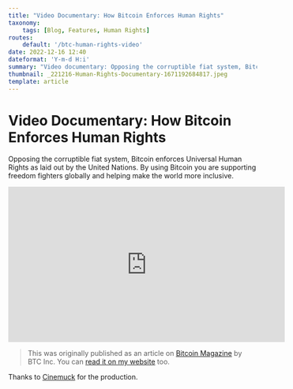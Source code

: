 ```yaml
---
title: "Video Documentary: How Bitcoin Enforces Human Rights"
taxonomy:
    tags: [Blog, Features, Human Rights]
routes:
    default: '/btc-human-rights-video'
date: 2022-12-16 12:40
dateformat: 'Y-m-d H:i'
summary: "Video documentary: Opposing the corruptible fiat system, Bitcoin enforces Universal Human Rights as laid out by the United Nations. By using Bitcoin you’re supporting freedom fighters globally and helping make the world more inclusive."
thumbnail: _221216-Human-Rights-Documentary-1671192684817.jpeg
template: article
---
```



# Video Documentary: How Bitcoin Enforces Human Rights

Opposing the corruptible fiat system, Bitcoin enforces Universal Human Rights as laid out by the United Nations. By using Bitcoin you are supporting freedom fighters globally and helping make the world more inclusive. 

<iframe width="560" height="315" src="https://www.youtube.com/embed/AXLiwrrk3sk" title="YouTube video player" frameborder="0" allow="accelerometer; autoplay; clipboard-write; encrypted-media; gyroscope; picture-in-picture" allowfullscreen></iframe>

> This was originally published as an article on [Bitcoin Magazine](https://bitcoinmagazine.com/culture/bitcoin-enforces-universal-human-rights) by BTC Inc. 
> You can [read it on my website](https://anitaposch.com/bitcoin-enforces-human-rights) too.

Thanks to [Cinemuck](https://cinemuck.de) for the production.
